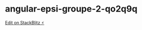 # angular-epsi-groupe-2-qo2q9q

[Edit on StackBlitz ⚡️](https://stackblitz.com/edit/angular-epsi-groupe-2-qo2q9q)
